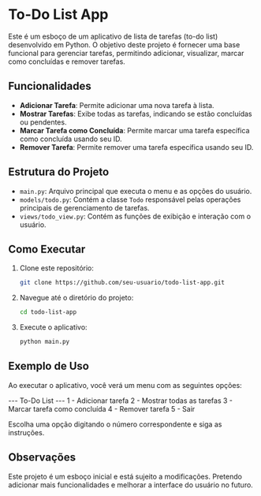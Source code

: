 # To-Do List App

Este é um esboço de um aplicativo de lista de tarefas (to-do list) desenvolvido em Python. O objetivo deste projeto é fornecer uma base funcional para gerenciar tarefas, permitindo adicionar, visualizar, marcar como concluídas e remover tarefas.

## Funcionalidades

- **Adicionar Tarefa**: Permite adicionar uma nova tarefa à lista.
- **Mostrar Tarefas**: Exibe todas as tarefas, indicando se estão concluídas ou pendentes.
- **Marcar Tarefa como Concluída**: Permite marcar uma tarefa específica como concluída usando seu ID.
- **Remover Tarefa**: Permite remover uma tarefa específica usando seu ID.

## Estrutura do Projeto

- `main.py`: Arquivo principal que executa o menu e as opções do usuário.
- `models/todo.py`: Contém a classe `Todo` responsável pelas operações principais de gerenciamento de tarefas.
- `views/todo_view.py`: Contém as funções de exibição e interação com o usuário.

## Como Executar

1. Clone este repositório:

   ```bash
   git clone https://github.com/seu-usuario/todo-list-app.git
   ```

2. Navegue até o diretório do projeto:

   ```bash
   cd todo-list-app
   ```

3. Execute o aplicativo:
   ```bash
   python main.py
   ```

## Exemplo de Uso

Ao executar o aplicativo, você verá um menu com as seguintes opções:

--- To-Do List --- 1 - Adicionar tarefa 2 - Mostrar todas as tarefas 3 - Marcar tarefa como concluída 4 - Remover tarefa 5 - Sair

Escolha uma opção digitando o número correspondente e siga as instruções.

## Observações

Este projeto é um esboço inicial e está sujeito a modificações. Pretendo adicionar mais funcionalidades e melhorar a interface do usuário no futuro.
